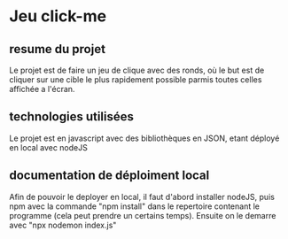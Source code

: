 # Jeu click-me

## resume du projet

Le projet est de faire un jeu de clique avec des ronds, où le but est de cliquer sur une cible le plus rapidement possible parmis toutes celles affichée a l'écran.

## technologies utilisées

Le projet est en javascript avec des bibliothèques en JSON, etant déployé en local avec nodeJS

## documentation de déploiment local

Afin de pouvoir le deployer en local, il faut d'abord installer nodeJS, puis npm avec la commande "npm install" dans le repertoire contenant le programme (cela peut prendre un certains temps). Ensuite on le demarre avec "npx nodemon index.js"